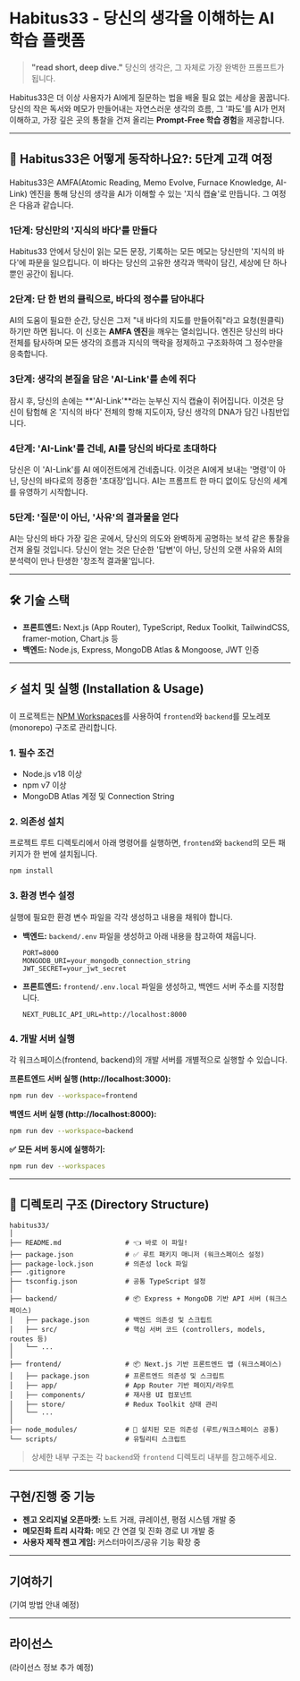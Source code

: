 # Habitus33 - 당신의 생각을 이해하는 AI 학습 플랫폼

> **"read short, deep dive."**
> 당신의 생각은, 그 자체로 가장 완벽한 프롬프트가 됩니다.

Habitus33은 더 이상 사용자가 AI에게 질문하는 법을 배울 필요 없는 세상을 꿈꿉니다.
당신의 작은 독서와 메모가 만들어내는 자연스러운 생각의 흐름, 그 '파도'를 AI가 먼저 이해하고, 가장 깊은 곳의 통찰을 건져 올리는 **Prompt-Free 학습 경험**을 제공합니다.

---

## 🤔 Habitus33은 어떻게 동작하나요?: 5단계 고객 여정

Habitus33은 AMFA(Atomic Reading, Memo Evolve, Furnace Knowledge, AI-Link) 엔진을 통해 당신의 생각을 AI가 이해할 수 있는 '지식 캡슐'로 만듭니다. 그 여정은 다음과 같습니다.

### **1단계: 당신만의 '지식의 바다'를 만들다**
Habitus33 안에서 당신이 읽는 모든 문장, 기록하는 모든 메모는 당신만의 '지식의 바다'에 파문을 일으킵니다. 이 바다는 당신의 고유한 생각과 맥락이 담긴, 세상에 단 하나뿐인 공간이 됩니다.

### **2단계: 단 한 번의 클릭으로, 바다의 정수를 담아내다**
AI의 도움이 필요한 순간, 당신은 그저 "내 바다의 지도를 만들어줘"라고 요청(원클릭)하기만 하면 됩니다. 이 신호는 **AMFA 엔진**을 깨우는 열쇠입니다. 엔진은 당신의 바다 전체를 탐사하며 모든 생각의 흐름과 지식의 맥락을 정제하고 구조화하여 그 정수만을 응축합니다.

### **3단계: 생각의 본질을 담은 'AI-Link'를 손에 쥐다**
잠시 후, 당신의 손에는 **'AI-Link'**라는 눈부신 지식 캡슐이 쥐어집니다. 이것은 당신이 탐험해 온 '지식의 바다' 전체의 항해 지도이자, 당신 생각의 DNA가 담긴 나침반입니다.

### **4단계: 'AI-Link'를 건네, AI를 당신의 바다로 초대하다**
당신은 이 'AI-Link'를 AI 에이전트에게 건네줍니다. 이것은 AI에게 보내는 '명령'이 아닌, 당신의 바다로의 정중한 '초대장'입니다. AI는 프롬프트 한 마디 없이도 당신의 세계를 유영하기 시작합니다.

### **5단계: '질문'이 아닌, '사유'의 결과물을 얻다**
AI는 당신의 바다 가장 깊은 곳에서, 당신의 의도와 완벽하게 공명하는 보석 같은 통찰을 건져 올릴 것입니다. 당신이 얻는 것은 단순한 '답변'이 아닌, 당신의 오랜 사유와 AI의 분석력이 만나 탄생한 '창조적 결과물'입니다.

---

## 🛠️ 기술 스택

- **프론트엔드:** Next.js (App Router), TypeScript, Redux Toolkit, TailwindCSS, framer-motion, Chart.js 등
- **백엔드:** Node.js, Express, MongoDB Atlas & Mongoose, JWT 인증

---

## ⚡️ 설치 및 실행 (Installation & Usage)

이 프로젝트는 [NPM Workspaces](https://docs.npmjs.com/cli/v7/using-npm/workspaces)를 사용하여 `frontend`와 `backend`를 모노레포(monorepo) 구조로 관리합니다.

### 1. 필수 조건
- Node.js v18 이상
- npm v7 이상
- MongoDB Atlas 계정 및 Connection String

### 2. 의존성 설치
프로젝트 루트 디렉토리에서 아래 명령어를 실행하면, `frontend`와 `backend`의 모든 패키지가 한 번에 설치됩니다.
```bash
npm install
```

### 3. 환경 변수 설정
실행에 필요한 환경 변수 파일을 각각 생성하고 내용을 채워야 합니다.
- **백엔드:** `backend/.env` 파일을 생성하고 아래 내용을 참고하여 채웁니다.
  ```
  PORT=8000
  MONGODB_URI=your_mongodb_connection_string
  JWT_SECRET=your_jwt_secret
  ```
- **프론트엔드:** `frontend/.env.local` 파일을 생성하고, 백엔드 서버 주소를 지정합니다.
  ```
  NEXT_PUBLIC_API_URL=http://localhost:8000
  ```

### 4. 개발 서버 실행
각 워크스페이스(frontend, backend)의 개발 서버를 개별적으로 실행할 수 있습니다.

**프론트엔드 서버 실행 (http://localhost:3000):**
```bash
npm run dev --workspace=frontend
```

**백엔드 서버 실행 (http://localhost:8000):**
```bash
npm run dev --workspace=backend
```

**✅ 모든 서버 동시에 실행하기:**
```bash
npm run dev --workspaces
```

---

## 📂 디렉토리 구조 (Directory Structure)

```
habitus33/
│
├── README.md                # 👈 바로 이 파일!
├── package.json             # ✅ 루트 패키지 매니저 (워크스페이스 설정)
├── package-lock.json        # 의존성 lock 파일
├── .gitignore
├── tsconfig.json            # 공통 TypeScript 설정
│
├── backend/                 # 📦 Express + MongoDB 기반 API 서버 (워크스페이스)
│   ├── package.json         # 백엔드 의존성 및 스크립트
│   ├── src/                 # 핵심 서버 코드 (controllers, models, routes 등)
│   └── ...
│
├── frontend/                # 📦 Next.js 기반 프론트엔드 앱 (워크스페이스)
│   ├── package.json         # 프론트엔드 의존성 및 스크립트
│   ├── app/                 # App Router 기반 페이지/라우트
│   ├── components/          # 재사용 UI 컴포넌트
│   ├── store/               # Redux Toolkit 상태 관리
│   └── ...
│
├── node_modules/            # 🤖 설치된 모든 의존성 (루트/워크스페이스 공통)
└── scripts/                 # 유틸리티 스크립트
```
> 상세한 내부 구조는 각 `backend`와 `frontend` 디렉토리 내부를 참고해주세요.

---

## 구현/진행 중 기능

- **젠고 오리지널 오픈마켓:** 노트 거래, 큐레이션, 평점 시스템 개발 중
- **메모진화 트리 시각화:** 메모 간 연결 및 진화 경로 UI 개발 중
- **사용자 제작 젠고 게임:** 커스터마이즈/공유 기능 확장 중

---

## 기여하기

(기여 방법 안내 예정)

---

## 라이선스

(라이선스 정보 추가 예정)